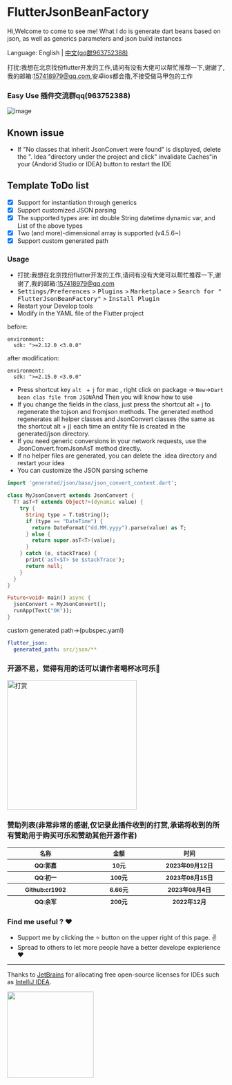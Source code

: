 # FlutterJsonBeanFactory

Hi,Welcome to come to see me!
What I do is generate dart beans based on json, as well as generics parameters and json build instances

Language: English | [中文(qq群963752388)](https://juejin.cn/post/7030739002969817118/)

打扰:我想在北京找份flutter开发的工作,请问有没有大佬可以帮忙推荐一下,谢谢了,我的邮箱:157418979@qq.com,安卓ios都会撸,不接受做马甲包的工作

### Easy Use 插件交流群qq(963752388)

![image](.github/beantojson_factory.gif)

## Known issue

- If "No classes that inherit JsonConvert were found" is displayed, delete the ". Idea "directory under the project and
  click" invalidate Caches"in your (Andorid Studio or IDEA) button to restart the IDE

## Template ToDo list

- [x] Support for instantiation through generics
- [x] Support customized JSON parsing
- [x] The supported types are: int double String datetime dynamic var, and List of the above types
- [x] Two (and more)-dimensional array is supported (v4.5.6~)
- [x] Support custom generated path

<!-- Plugin description -->

### Usage

* 打扰:我想在北京找份flutter开发的工作,请问有没有大佬可以帮忙推荐一下,谢谢了,我的邮箱:157418979@qq.com
* <kbd>Settings/Preferences</kbd> > <kbd>Plugins</kbd> > <kbd>Marketplace</kbd> > <kbd>Search for "
  FlutterJsonBeanFactory"</kbd> >
  <kbd>Install Plugin</kbd>
* Restart your Develop tools
* Modify in the YAML file of the Flutter project

before:

```
environment:
  sdk: ">=2.12.0 <3.0.0"
```

after modification:

```
environment:
  sdk: ">=2.15.0 <3.0.0"
```

* Press shortcut key `alt ` + `j` for mac , right click on package -> `New`->`Dart bean clas file from JSON`And Then you
  will know how to use
* If you change the fields in the class, just press the shortcut alt + j to regenerate the tojson and fromjson methods.
  The generated method regenerates all helper classes and JsonConvert classes (the same as the shortcut alt + j) each
  time an entity file is created in the generated/json directory.
* If you need generic conversions in your network requests, use the JsonConvert.fromJsonAsT<T> method directly.
* If no helper files are generated, you can delete the .idea directory and restart your idea
* You can customize the JSON parsing scheme

```dart
import 'generated/json/base/json_convert_content.dart';

class MyJsonConvert extends JsonConvert {
  T? asT<T extends Object?>(dynamic value) {
    try {
      String type = T.toString();
      if (type == "DateTime") {
        return DateFormat("dd.MM.yyyy").parse(value) as T;
      } else {
        return super.asT<T>(value);
      }
    } catch (e, stackTrace) {
      print('asT<$T> $e $stackTrace');
      return null;
    }
  }
}

Future<void> main() async {
  jsonConvert = MyJsonConvert();
  runApp(Text("OK"));
}
```

custom generated path->(pubspec.yaml)

```yaml 
flutter_json:
  generated_path: src/json/**
```

<!-- Plugin description end -->

### 开源不易，觉得有用的话可以请作者喝杯冰可乐🥤

<img src="https://github.com/fluttercandies/FlutterJsonBeanFactory/blob/master/wechat_pay.png" width = "300" height = "300" alt="打赏"/>

### 赞助列表(非常非常的感谢,仅记录此插件收到的打赏,承诺将收到的所有赞助用于购买可乐和赞助其他开源作者)

<table>
  <thead>
    <tr>
      <th style="width: 180px;">
          <sub>名称</sub><br>
      </th>
      <th style="width: 180px;">
          <sub>金额</sub><br>
      </th>
      <th  style="width: 180px;">
          <sub>时间</sub><br>
      </th>
    </tr>
    <tr>
      <th style="width: 180px;">
          <sub>QQ:郭嘉</sub><br>
      </th>
      <th style="width: 180px;">
          <sub>10元</sub>
      </th>
      <th style="width: 180px;">
          <sub>2023年09月12日</sub>
      </th>
    </tr>
    <tr>
      <th style="width: 180px;">
          <sub>QQ:初一</sub><br>
      </th>
      <th style="width: 180px;">
          <sub>100元</sub>
      </th>
      <th style="width: 180px;">
          <sub>2023年08月15日</sub>
      </th>
    </tr>
    <tr>
      <th style="width: 180px;">
          <sub>Github:cr1992</sub><br>
      </th>
       <th style="width: 180px;">
          <sub>6.66元</sub>
      </th>
       <th style="width: 180px;">
          <sub>2023年08月4日</sub>
      </th>
    </tr>
    <tr>
     <th style="width: 180px;">
          <sub>QQ:余军</sub><br>
      </th>
     <th style="width: 180px;">
          <sub>200元</sub>
      </th>
     <th style="width: 180px;">
          <sub>2022年12月</sub>
      </th>
    </tr>

  </thead>
</table>

### Find me useful ? :heart:

* Support me by clicking the :star: button on the upper right of this page. :v:
* Spread to others to let more people have a better develope expierience :heart:

---
Thanks to [JetBrains](https://www.jetbrains.com/?from=fluttercandies) for allocating free open-source licenses for IDEs
such as [IntelliJ IDEA](https://www.jetbrains.com/idea/?from=fluttercandies).

[<img src=".github/jetbrains-variant.png" width="200"/>](https://www.jetbrains.com/?from=fluttercandies)